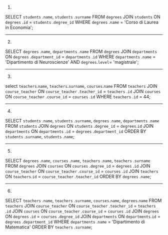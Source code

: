 1.


SELECT `students` .`name`, `students` .`surname`
FROM `degrees`
JOIN `students` ON `degrees` .`id` = `students` .`degree_id`
WHERE `degrees` .`name` = 'Corso di Laurea in Economia';


_________________________________________________________


2.

SELECT `degrees` .`name`, `departments` .`name`
FROM `degrees`
JOIN `departments` ON `degrees` .`department_id` = `departments` .`id`
WHERE `departments` .`name` = 'Dipartimento di Neuroscienze' AND `degrees`.`level`= 'magistrale';

_________________________________________________________

3.

select `teachers`.`name`, `teachers`.`surname`, `courses`.`name`
FROM `teachers`
JOIN `course_teacher` ON `course_teacher` .`teacher_id` = `teachers` .`id`
JOIN `courses` ON `course_teacher` .`course_id` = `courses` .`id`
WHERE `teachers` .`id` = 44;

_________________________________________________________


4.

SELECT `students` .`name`, `students` .`surname`, `degrees` .`name`, `departments` .`name`
FROM `students`
JOIN `degrees` ON `students` .`degree_id` = `degrees`.`id`
JOIN `departments` ON `departments` .`id` = `degrees` .`department_id`
ORDER BY `students` .`surname`, `students` .`name`;

_________________________________________________________


5.

SELECT `degrees` .`name`, `courses` .`name`, `teachers` .`name`, `teachers` .`surname`
FROM `degrees` 
JOIN `courses` ON `courses` .`degree_id` = `degrees` .`id`
JOIN `course_teacher` ON `course_teacher` .`course_id` = `courses` .`id`
JOIN `teachers` ON `teachers`.`id` = `course_teacher` .`teacher_id`
ORDER BY `degrees` .`name`;

_________________________________________________________


6.

SELECT `teachers` .`name`, `teachers` .`surname`, `courses`.`name`, `degrees`.`name`
FROM `teachers`
JOIN `course_teacher` ON `course_teacher` .`teacher_id` = `teachers` .`id`
JOIN `courses` ON `course_teacher` .`course_id` = `courses` .`id`
JOIN `degrees` ON `degrees` .`id` = `courses` .`degree_id`
JOIN `departments` ON `departments`.`id` = `degrees` .`department_id`
WHERE `departments` .`name` = 'Dipartimento di Matematica'
ORDER BY `teachers` .`surname`;